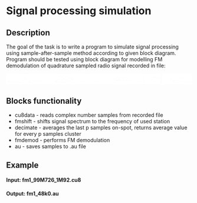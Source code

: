 # Signal processing simulation
## Description
The goal of the task is to write a program to simulate signal processing using sample-after-sample method according to given block diagram.
Program should be tested using block diagram for modelling FM demodulation of quadrature sampled radio signal recorded in file:
<p align="center"><img src="diagram1.png" /></p>

## Blocks functionality
- cu8data - reads complex number samples from recorded file
- fmshift - shifts signal spectrum to the frequency of used station
- decimate - averages the last p samples on-spot, returns average value for every p samples cluster
- fmdemod - performs FM demodulation
- au - saves samples to .au file

## Example
#### Input: fm1_99M726_1M92.cu8
#### Output: fm1_48k0.au
